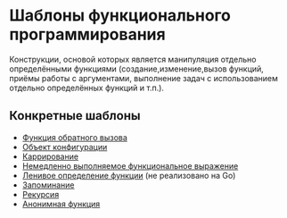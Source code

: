 # Шаблоны функционального программирования

Конструкции, основой которых является манипуляция отдельно определёнными функциями (создание,изменение,вызов функций, приёмы работы с аргументами, выполнение задач с использованием отдельно определённых функций и т.п.).

## Конкретные шаблоны

- [Функция обратного вызова](./callback)
- [Объект конфигурации](./configuration-object)
- [Каррирование](./curring)
- [Немедленно выполняемое функциональное выражение](./immediately-invoked-function-expression)
- [Ленивое определение функции](./lazy-function-definition) (не реализовано на Go)
- [Запоминание](./memoization)
- [Рекурсия](./recursion)
- [Анонимная функция](./anonymous-function)
